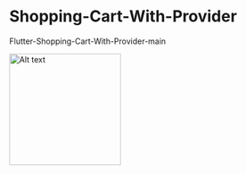 # Shopping-Cart-With-Provider
Flutter-Shopping-Cart-With-Provider-main

<img src="[image URL](https://github.com/TalhaAbbas-code/Shopping-Cart-With-Provider/blob/main/2455e948-8568-40d2-bfd0-b1a857fb94d5.jpg?raw=true)" alt="Alt text" width="200" height="200">
